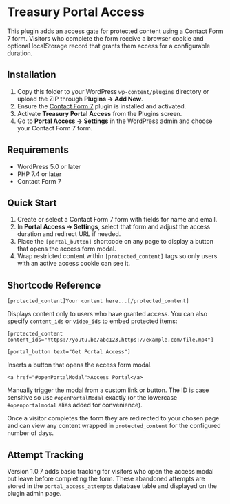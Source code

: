 # Treasury Portal Access

This plugin adds an access gate for protected content using a Contact Form 7 form. Visitors who complete the form receive a browser cookie and optional localStorage record that grants them access for a configurable duration.

## Installation

1. Copy this folder to your WordPress `wp-content/plugins` directory or upload the ZIP through **Plugins → Add New**.
2. Ensure the [Contact Form 7](https://wordpress.org/plugins/contact-form-7/) plugin is installed and activated.
3. Activate **Treasury Portal Access** from the Plugins screen.
4. Go to **Portal Access → Settings** in the WordPress admin and choose your Contact Form 7 form.

## Requirements

- WordPress 5.0 or later
- PHP 7.4 or later
- Contact Form 7

## Quick Start

1. Create or select a Contact Form 7 form with fields for name and email.
2. In **Portal Access → Settings**, select that form and adjust the access duration and redirect URL if needed.
3. Place the `[portal_button]` shortcode on any page to display a button that opens the access form modal.
4. Wrap restricted content within `[protected_content]` tags so only users with an active access cookie can see it.

## Shortcode Reference

```
[protected_content]Your content here...[/protected_content]
```
Displays content only to users who have granted access. You can also specify `content_ids` or `video_ids` to embed protected items:

```
[protected_content content_ids="https://youtu.be/abc123,https://example.com/file.mp4"]
```

```
[portal_button text="Get Portal Access"]
```
Inserts a button that opens the access form modal.

```
<a href="#openPortalModal">Access Portal</a>
```
Manually trigger the modal from a custom link or button. The ID is case sensitive so use `#openPortalModal` exactly (or the lowercase `#openportalmodal` alias added for convenience).

Once a visitor completes the form they are redirected to your chosen page and can view any content wrapped in `protected_content` for the configured number of days.

## Attempt Tracking

Version 1.0.7 adds basic tracking for visitors who open the access modal but leave before completing the form. These abandoned attempts are stored in the `portal_access_attempts` database table and displayed on the plugin admin page.

